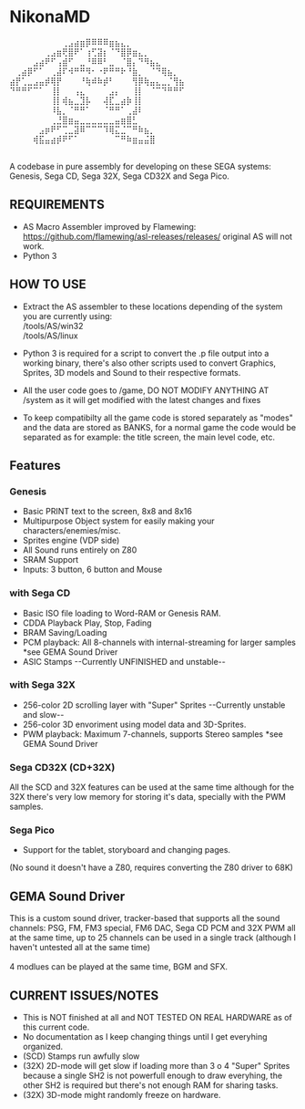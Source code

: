 # NikonaMD
 ⠀⠀⠀⠀⠀⠀⠀⠀⠀⢀⣠⣴⣶⡿⠿⠿⠿⣶⣦⣄⡀⠀⠀⠀⠀⠀⠀⠀⠀⠀<br>
 ⠀⠀⠀⠀⠀⠀⢀⣠⣶⢟⣿⠟⠁⢰⢋⣽⡆⠈⠙⣿⡿⣶⣄⡀⠀⠀⠀⠀⠀⠀<br>
 ⠀⠀⠀⠀⣠⣴⠟⠋⢠⣾⠋⠀⣀⠘⠿⠿⠃⣀⠀⠈⣿⡄⠙⠻⣦⣄⠀⠀⠀⠀<br>
 ⠀⢀⣴⡿⠋⠁⠀⢀⣼⠏⠺⠛⠛⠻⠂⠐⠟⠛⠛⠗⠘⣷⡀⠀⠈⠙⢿⣦⡀⠀<br>
 ⣴⡟⢁⣀⣠⣤⡾⢿⡟⠀⠀⠀⠘⢷⠾⠷⡾⠃⠀⠀⠀⢻⡿⢷⣤⣄⣀⡈⢻⣦<br>
 ⠙⠛⠛⠋⠉⠁⠀⢸⡇⠀⠀⢠⣄⠀⠀⠀⠀⣠⡄⠀⠀⢸⡇⠀⠈⠉⠙⠛⠛⠋<br>
 ⠀⠀⠀⠀⠀⠀⠀⢸⡇⢾⣦⣀⣹⡧⠀⠀⢼⣏⣀⣴⡷⢸⡇⠀⠀⠀⠀⠀⠀⠀<br>
 ⠀⠀⠀⠀⠀⠀⠀⠸⣧⡀⠈⠛⠛⠁⠀⠀⠈⠛⠛⠁⢀⣼⠇⠀⠀⠀⠀⠀⠀⠀<br>
 ⠀⠀⠀⠀⠀⠀⠀⢀⣘⣿⣶⣤⣀⣀⣀⣀⣀⣀⣤⣶⣿⣃⠀⠀⠀⠀⠀⠀⠀⠀<br>
 ⠀⠀⠀⠀⠀⣠⡶⠟⠋⢉⣀⣽⠿⠉⠉⠉⠹⢿⣍⣈⠉⠛⠷⣦⡀⠀⠀⠀⠀⠀<br>
 ⠀⠀⠀⠀⢾⣯⣤⣴⡾⠟⠋⠁⠀⠀⠀⠀⠀⠀⠉⠛⠷⣶⣤⣬⣿⠀⠀⠀⠀⠀<br>

<br>
A codebase in pure assembly for developing on these SEGA systems: Genesis, Sega CD, Sega 32X, Sega CD32X and Sega Pico.<br>

## REQUIREMENTS

* AS Macro Assembler improved by Flamewing: https://github.com/flamewing/asl-releases/releases/ original AS will not work.<br>
* Python 3<br>

## HOW TO USE

* Extract the AS assembler to these locations depending of the system you are currently using:<br>
/tools/AS/win32<br>
/tools/AS/linux<br>
* Python 3 is required for a script to convert the .p file output into a working binary, there's also other scripts used to convert Graphics, Sprites, 3D models and Sound to their respective formats.

* All the user code goes to /game, DO NOT MODIFY ANYTHING AT /system as it will get modified with the latest changes and fixes

* To keep compatibilty all the game code is stored separately as "modes" and the data are stored as BANKS, for a normal game the code would be separated as for example: the title screen, the main level code, etc.

## Features

### Genesis

* Basic PRINT text to the screen, 8x8 and 8x16
* Multipurpose Object system for easily making your characters/enemies/misc.
* Sprites engine (VDP side)
* All Sound runs entirely on Z80
* SRAM Support
* Inputs: 3 button, 6 button and Mouse

### with Sega CD

* Basic ISO file loading to Word-RAM or Genesis RAM.
* CDDA Playback Play, Stop, Fading
* BRAM Saving/Loading
* PCM playback: All 8-channels with internal-streaming for larger samples *see GEMA Sound Driver
* ASIC Stamps --Currently UNFINISHED and unstable--

### with Sega 32X

* 256-color 2D scrolling layer with "Super" Sprites --Currently unstable and slow--
* 256-color 3D envoriment using model data and 3D-Sprites.
* PWM playback: Maximum 7-channels, supports Stereo samples *see GEMA Sound Driver

### Sega CD32X (CD+32X)

All the SCD and 32X features can be used at the same time although for the 32X there's very low memory for storing it's data, specially with the PWM samples.

### Sega Pico

* Support for the tablet, storyboard and changing pages.

(No sound it doesn't have a Z80, requires converting the Z80 driver to 68K)

## GEMA Sound Driver

This is a custom sound driver, tracker-based that supports all the sound channels: PSG, FM, FM3 special, FM6 DAC, Sega CD PCM and 32X PWM all at the same time, up to 25 channels can be used in a single track (although I haven't untested all at the same time)<br>
<br>
4 modlues can be played at the same time, BGM and SFX.<br>

## CURRENT ISSUES/NOTES

* This is NOT finished at all and NOT TESTED ON REAL HARDWARE as of this current code.
* No documentation as I keep changing things until I get everyhing organized.
* (SCD) Stamps run awfully slow
* (32X) 2D-mode will get slow if loading more than 3 o 4 "Super" Sprites because a single SH2 is not powerfull enough to draw everyhing, the other SH2 is required but there's not enough RAM for sharing tasks.
* (32X) 3D-mode might randomly freeze on hardware.
